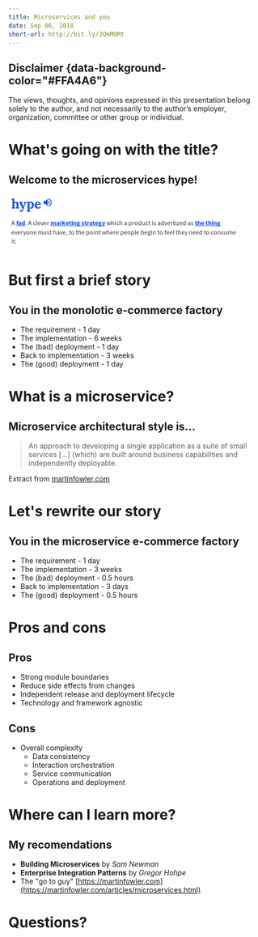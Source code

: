 ```yaml
---
title: Microservices and you
date: Sep 06, 2018
short-url: http://bit.ly/2QmMUMt
---
```


## Disclaimer {data-background-color="#FFA4A6"}

The views, thoughts, and opinions expressed in this presentation belong solely
to the author, and not necessarily to the author’s employer, organization,
committee or other group or individual.

# What's going on with the title?

## Welcome to the microservices hype!

![Thanks Urban Dictionary](../../static/img/hype.png)

# But first a brief story

## You in the monolotic e-commerce factory

- The requirement - 1 day
- The implementation - 6 weeks
- The (bad) deployment - 1 day
- Back to implementation - 3 weeks
- The (good) deployment - 1 day

# What is a microservice?

## Microservice architectural style is...

> An approach to developing a single application as a suite of small services [...] (which) are built around business capabilities and independently deployable.

Extract from [martinfowler.com](https://www.martinfowler.com/microservices/#what)

# Let's rewrite our story

## You in the microservice e-commerce factory

- The requirement - 1 day
- The implementation - 3 weeks
- The (bad) deployment - 0.5 hours
- Back to implementation - 3 days
- The (good) deployment - 0.5 hours

# Pros and cons

## Pros

- Strong module boundaries 
- Reduce side effects from changes
- Independent release and deployment lifecycle
- Technology and framework agnostic

## Cons

- Overall complexity
    - Data consistency
    - Interaction orchestration
    - Service communication
    - Operations and deployment


# Where can I learn more?

## My recomendations

- **Building Microservices** by *Sam Newman*
- **Enterprise Integration Patterns** by *Gregor Hohpe*
- The "go to guy"  [https://martinfowler.com](https://martinfowler.com/articles/microservices.html)

# Questions?
